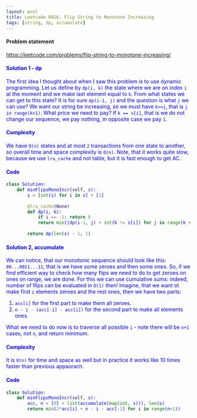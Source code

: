 ```yaml
---
layout: post
title: Leetcode 0926. Flip String to Monotone Increasing
tags: [string, dp, accumulate]
---
```


#### Problem statement

<a href="https://leetcode.com/problems/flip-string-to-monotone-increasing/"> <font color = blue>https://leetcode.com/problems/flip-string-to-monotone-increasing/

#### Solution 1 - dp
The first idea I thought about when I saw this problem is to use dynamic programming. Let us define by `dp(i, k)` the state where we are on index `i` at the moment and we make last element equal to `k`. From what states we can get to this state? It is for sure `dp(i-1, j)` and the question is what `j` we can use? We want our string be increasing, so we must have `k>=j`, that is `j in range(k+1)`. What price we need to pay? If `k == s[i]`, that is we do not change our sequence, we pay nothing, in opposite case we pay `1`.

#### Complexity
We have `O(n)` states and at most `2` transactions from one state to another, so overall time and space complexity is `O(n)`. Note, that it works quite slow, because we use `lru_cache` and not table, but it is fast enough to get AC.

#### Code
```python
class Solution:
    def minFlipsMonoIncr(self, s):
        s = [int(i) for i in s] + [1]
        
        @lru_cache(None)
        def dp(i, k):
            if i == -1: return 0
            return min([dp(i-1, j) + int(k != s[i]) for j in range(k + 1)])
           
        return dp(len(s) - 1, 1)
```

#### Solution 2, accumulate
We can notice, that our monotonic sequence should look like this: `00...0011...11`, that is we have some zeroes and then some ones. So, if we find efficient way to check how many flips we need to do to get zeroes on ones on range, we are done. For this we can use cumulative sums: indeed, number of flips can be evaluated in `O(1)` then! Imagine, that we want ot make first `i` elements zeroes and the rest ones, then we have two parts:
1. `acc[i]` for the first part to make them all zeroes.
2. `n - i - (acc[-1] - acc[i])` for the second part to make all elements ones.

What we need to do now is to traverse all possible `i` - note there will be `n+1` cases, not `n`, and return minimum.

#### Complexity
It is `O(n)` for time and space as well but in practice it works like 10 times faster than previous appaorach.

#### Code
```python
class Solution:
    def minFlipsMonoIncr(self, s):
        acc, n = [0] + list(accumulate(map(int, s))), len(s)
        return min(2*acc[i] + n - i - acc[-1] for i in range(n+1))
```